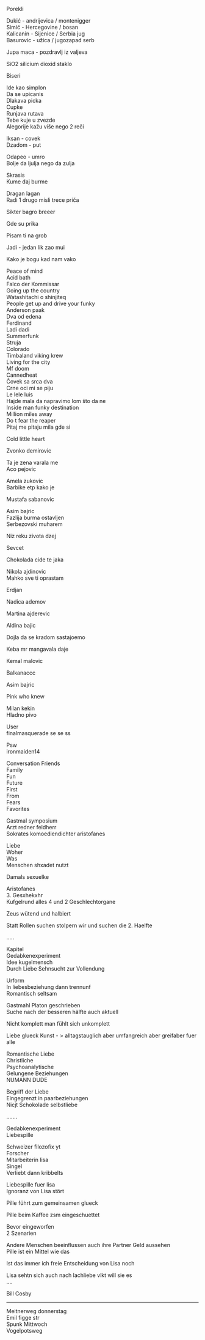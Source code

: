 Porekli

Dukić - andrijevica / montenigger  
Simić - Hercegovine / bosan  
Kalicanin - Sijenice / Serbia jug  
Basurovic - užica / jugozapad serb

Jupa maca - pozdravlj iz valjeva  
  
SiO2 silicium dioxid staklo

Biseri

Ide kao simplon  
Da se upicanis  
Dlakava picka  
Cupke  
Runjava rutava  
Tebe kuje u zvezde  
Alegorije kažu više nego 2 reči  
  
Iksan - covek  
Dzadom - put  
  
Odapeo - umro  
Bolje da ljulja nego da zulja  
  
Skrasis  
Kume daj burme  
  
Dragan lagan  
Radi 1 drugo misli trece priča  
  
Sikter bagro breeer  
  
Gde su prika  
  
Pisam ti na grob  
  
  
Jadi - jedan lik zao mui  
  
Kako je bogu kad nam vako




  
Peace of mind  
Acid bath  
Falco der Kommissar  
Going up the country  
Watashitachi o shinjiteq  
People get up and drive your funky  
Anderson paak  
Dva od edena  
Ferdinand  
Ladi dadi  
Summerfunk  
Struja  
Colorado  
Timbaland viking krew  
Living for the city  
Mf doom  
Cannedheat  
Čovek sa srca dva  
Crne oci mi se piju  
Le lele luis  
Hajde mala da napravimo lom što da ne  
Inside man funky destination  
Million miles away  
Do t fear the reaper  
Pitaj me pitaju mila gde si
  
Cold little heart  
  
Zvonko demirovic  
  
Ta je zena varala me  
Aco pejovic  
  
Amela zukovic  
Barbike etp kako je  
  
Mustafa sabanovic  
  
Asim bajric  
Fazlija burma ostavljen  
Serbezovski muharem  
  
  
Niz reku zivota dzej  
  
Sevcet  
  
Chokolada cide te jaka  
  
Nikola ajdinovic  
Mahko sve ti oprastam  
  
Erdjan  
  
Nadica ademov  
  
Martina ajderevic  
  
Aldina bajic  
  
Dojla da se kradom sastajoemo  
  
  
  
Keba mr mangavala daje  
  
  
Kemal malovic  
  
  
Balkanaccc  
  
  
Asim bajric  
  
  
Pink who knew  
  
  
Milan kekin  
Hladno pivo


User  
finalmasquerade se se ss  
  
Psw  
ironmaiden14




Conversation
Friends  
Family  
Fun  
Future  
First  
From  
Fears  
Favorites


Gastmal symposium  
Arzt redner feldherr  
Sokrates komoediendichter aristofanes  
  
Liebe  
Woher  
Was  
Menschen shxadet nutzt  
  
Damals sexuelke  
  
Aristofanes  
3. Gesxhekxhr  
Kufgelrund alles 4 und 2 Geschlechtorgane  
  
Zeus wütend und halbiert  
  
Statt Rollen suchen stolpern wir und suchen die 2. Haelfte  
  
.....  
  
Kapitel  
Gedabkenexperiment  
Idee kugelmensch  
Durch Liebe Sehnsucht zur Vollendung  
  
Urform  
In liebesbeziehung dann trennunf  
Romantisch seltsam  
  
Gastmahl Platon geschrieben  
Suche nach der besseren hälfte auch aktuell  
  
Nicht komplett man fühlt sich unkomplett  
  
Liebe glueck Kunst - > alltagstauglich aber umfangreich aber greifaber fuer alle  
  
Romantische Liebe  
Christliche  
Psychoanalytische  
Gelungene Beziehungen  
NUMANN DUDE  
  
Begriff der Liebe  
Eingegrenzt in paarbeziehungen  
Nicjt Schokolade selbstliebe  
  
.......  
  
Gedabkenexperiment  
Liebespille  
  
Schweizer filozofix yt  
Forscher  
Mitarbeiterin lisa  
Singel  
Verliebt dann kribbelts  
  
Liebespille fuer lisa  
Ignoranz von Lisa stört  
  
Pille führt zum gemeinsamen glueck  
  
Pille beim Kaffee zsm eingeschuettet  
  
  
Bevor eingeworfen  
2 Szenarien  
  
Andere Menschen beeinflussen auch ihre Partner Geld aussehen  
Pille ist ein Mittel wie das  
  
  
Ist das immer ich freie Entscheidung von Lisa noch  
  
Lisa sehtn sich auch nach lachliebe vlkt will sie es  
....  
  
Bill Cosby



---

Meitnerweg donnerstag  
Emil figge str  
Spunk Mittwoch  
Vogelpotsweg






